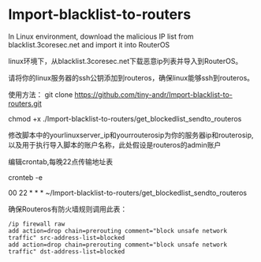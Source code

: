# Import-blacklist-to-routers
In Linux environment, download the malicious IP list from blacklist.3coresec.net and import it into RouterOS

linux环境下，从blacklist.3coresec.net下载恶意ip列表并导入到RouterOS。

请将你的linux服务器的ssh公钥添加到routeros，确保linux能够ssh到routeros。

使用方法：
git clone https://github.com/tiny-andr/Import-blacklist-to-routers.git

chmod +x ./Import-blacklist-to-routers/get_blockedlist_sendto_routeros

修改脚本中的yourlinuxserver_ip和yourrouterosip为你的服务器ip和routerosip,以及用于执行导入脚本的账户名称，此处假设是routeros的admin账户

编辑crontab,每晚22点传输地址表

cronteb -e

00 22 * * * ~/Import-blacklist-to-routers/get_blockedlist_sendto_routeros


确保Routeros有防火墙规则调用此表：
```
/ip firewall raw
add action=drop chain=prerouting comment="block unsafe network traffic" src-address-list=blocked
add action=drop chain=prerouting comment="block unsafe network traffic" dst-address-list=blocked
```
